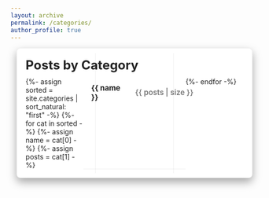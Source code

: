 ```yaml
---
layout: archive
permalink: /categories/
author_profile: true
---
```


<style>
/* 전체 페이지 여백 조정 (필요하면 조절) */
.categories-page {
  padding: 0 0.75rem 2rem;
}

/* 박스(첫번째 사진처럼 중앙의 카드) */
.categories-box {
  position: relative;
  background: #ffffff;
  color: #222;
  border-radius: 8px;
  padding: 1.1rem;
  box-shadow: 0 8px 18px rgba(0,0,0,0.35);
  border: 1px solid rgba(0,0,0,0.06);
  margin-bottom: 2rem;
}

/* 3-column grid */
.category-list {
  list-style: none;
  margin: 0;
  padding: 0;
  display: grid;
  grid-template-columns: repeat(3, 1fr);
  gap: 0;
}

/* 각 항목 */
.category-item {
  border-bottom: 1px solid rgba(0,0,0,0.06);
}

/* 링크가 항목 전체를 채움 */
.category-item a {
  display: flex;
  justify-content: space-between;
  align-items: center;
  width: 100%;
  padding: 0.75rem 1rem;
  text-decoration: none;
  color: #222;
  font-weight: 700;
  font-family: 'Inter', system-ui, -apple-system, "Segoe UI", Roboto, "Helvetica Neue", Arial;
  font-size: 0.95rem;
  transition: background .12s ease, transform .08s ease, color .12s ease;
  background: transparent;
}

/* hover */
.category-item a:hover,
.category-item a:focus {
  background: rgba(111,195,162,0.06);
  color: #0b6b49;
  transform: translateX(2px);
}

/* count 오른쪽 정렬 */
.category-item .count {
  color: #7a7a7a;
  font-weight: 600;
  margin-left: 1rem;
  white-space: nowrap;
}

/* 데스크톱에서 열 구분선: 박스 가로 기준으로 33% 와 66% 위치에 세로선 */
.categories-box::before,
.categories-box::after {
  content: "";
  position: absolute;
  top: 0.6rem;
  bottom: 0.6rem;
  width: 1px;
  background: rgba(0,0,0,0.06);
  display: block;
  pointer-events: none;
}
.categories-box::before { left: calc(33.333% - 0.5px); }
.categories-box::after  { left: calc(66.666% - 0.5px); }

/* 모바일/태블릿에서는 2/1열로 변경 및 세로선 제거 */
@media (max-width: 900px) {
  .category-list { grid-template-columns: repeat(2, 1fr); }
  .categories-box::before,
  .categories-box::after { display: none; }
}
@media (max-width: 600px) {
  .category-list { grid-template-columns: repeat(1, 1fr); }
}
</style>

<div class="categories-page">
  <div class="categories-box">
    <h1 style="margin:0 0 0.6rem 0; font-size:1.6rem;">Posts by Category</h1>
    <ul class="category-list">
      {%- assign sorted = site.categories | sort_natural: "first" -%}
      {%- for cat in sorted -%}
        {%- assign name = cat[0] -%}
        {%- assign posts = cat[1] -%}
        <li class="category-item">
          <a href="{{ '/categories/' | append: name | slugify | append: '/' | relative_url }}">
            <span class="cat-title">{{ name }}</span>
            <span class="count">{{ posts | size }}</span>
          </a>
        </li>
      {%- endfor -%}
    </ul>
  </div>
</div>
